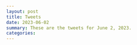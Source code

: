 ```yaml
---
layout: post
title: Tweets
date: 2023-06-02
summary: These are the tweets for June 2, 2023.
categories:
---
```


